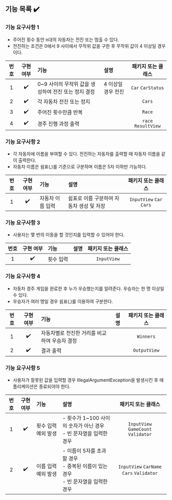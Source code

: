 ## 기능 목록 ✔️

### 기능 요구사항 1

- 주어진 횟수 동안 n대의 자동차는 전진 또는 멈출 수 있다.
- 전진하는 조건은 0에서 9 사이에서 무작위 값을 구한 후 무작위 값이 4 이상일 경우이다.

| 번호 | 구현 여부 | 기능                              | 설명          |     패키지 또는 클래스      |
|:--:|:-----:|:--------------------------------|:------------|:-------------------:|
| 1  |  ✔️   | 0~9 사이의 무작위 값을 생성하여 전진 또는 정지 결정 | 4 이상일 경우 전진 |  `Car` `CarStatus`  |
| 2  |  ✔️   | 각 자동차 전진 또는 정지                  |             |       `Cars`        |
| 3  |  ✔️   | 주어진 횟수만큼 반복                     |             |       `Race`        |
| 4  |  ✔️   | 경주 진행 과정 출력                     |             | `race` `ResultView` |

### 기능 요구사항 2

- 각 자동차에 이름을 부여할 수 있다. 전진하는 자동차를 출력할 때 자동차 이름을 같이 출력한다.
- 자동차 이름은 쉼표(,)를 기준으로 구분하며 이름은 5자 이하만 가능하다.

| 번호 | 구현 여부 | 기능        | 설명                      |        패키지 또는 클래스        |
|:--:|:-----:|:----------|:------------------------|:------------------------:|
| 1  |  ✔️   | 자동차 이름 입력 | 쉼표로 이름 구분하여 자동차 생성 및 저장 | `InputView` `Car` `Cars` |

### 기능 요구사항 3

- 사용자는 몇 번의 이동을 할 것인지를 입력할 수 있어야 한다.

| 번호 | 구현 여부 | 기능    | 설명 | 패키지 또는 클래스  |
|:--:|:-----:|:------|:---|:-----------:|
| 1  |  ✔️   | 횟수 입력 |    | `InputView` |

### 기능 요구사항 4

- 자동차 경주 게임을 완료한 후 누가 우승했는지를 알려준다. 우승자는 한 명 이상일 수 있다.
- 우승자가 여러 명일 경우 쉼표(,)를 이용하여 구분한다.

| 번호 | 구현 여부 | 기능                        | 설명 |  패키지 또는 클래스  |
|:--:|:-----:|:--------------------------|:---|:------------:|
| 1  |  ✔️   | 자동차별로 전진한 거리를 비교하여 우승자 결정 |    |  `Winners`   |
| 2  |  ✔️   | 결과 출력                     |    | `OutputView` |

### 기능 요구사항 5

- 사용자가 잘못된 값을 입력할 경우 IllegalArgumentException을 발생시킨 후 애플리케이션은 종료되어야 한다.

| 번호 | 구현 여부 | 기능          | 설명                                                       |                패키지 또는 클래스                |
|:--:|:-----:|:------------|:---------------------------------------------------------|:----------------------------------------:|
| 1  |  ✔️   | 횟수 입력 예외 발생 | - 횟수가 1~100 사이의 숫자가 아닌 경우<br/>- 빈 문자열을 입력한 경우            |   `InputView` `GameCount` `Validator`    |
| 2  |  ✔️   | 이름 입력 예외 발생 | - 이름이 5자를 초과할 경우<br/>- 중복된 이름이 있는 경우<br/>- 빈 문자열을 입력한 경우 | `InputView` `CarName` `Cars` `Validator` |
